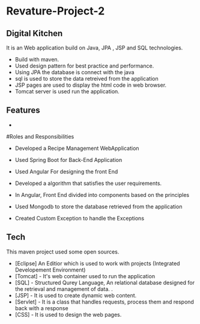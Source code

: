 # Revature-Project-2

## Digital Kitchen


It is an Web application build on Java, JPA , JSP  and SQL technologies.
- Build with maven.
- Used design pattern for best practice and performance.
- Using JPA the database is connect with the java
- sql is used to store the data retreived from the application
- JSP pages are used to display the html code in web browser. 
- Tomcat server is used run the application.
## Features

- 

#Roles and Responsibilities

- Developed a Recipe Management WebApplication

- Used Spring Boot for Back-End Application

- Used Angular For designing the front End

- Developed a algorithm that satisfies the user requirements.

- In Angular, Front End divided into components based on the principles

- Used Mongodb to store the database retrieved from the application

- Created Custom Exception to handle the Exceptions  



## Tech

This maven project used some open sources.

- [Eclipse] An Editior which is used to work with projects (Integrated Developement Environment)
- [Tomcat] - It's web container used to run the application
- [SQL] - Structured Qurey Language, An relational database designed for the retrieval and management of data. .
- [JSP] - It is used to create dynamic web content.
- [Servlet] - It is a class that handles requests, process them and respond back with a response
- [CSS] - It is used to design the web pages.
